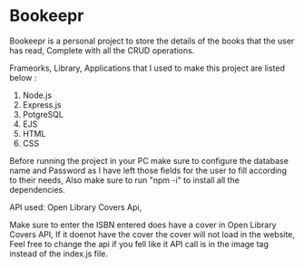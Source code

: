 # Bookeepr
Bookeepr is a personal project to store the details of the books that the user has read, Complete with all the CRUD operations.

Frameorks, Library, Applications that I used to make this project are listed below : 
1. Node.js
2. Express.js
3. PotgreSQL
4. EJS
5. HTML
6. CSS

Before running the project in your PC make sure to configure the database name and Password as I have left those fields for the user to fill according to their needs, Also make sure to run "npm -i" to install all the dependencies.

API used: Open Library Covers Api,

Make sure to enter the ISBN entered does have a cover in Open Library Covers API, If it doenot have the cover the cover will not load in the website, Feel free to change the api if you fell like it API call is in the image tag instead of the index.js file.

